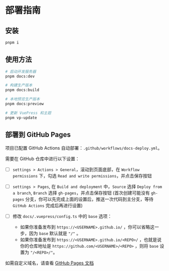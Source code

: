 # 部署指南

## 安装

```sh
pnpm i
```

## 使用方法

```sh
# 启动开发服务器
pnpm docs:dev

# 构建生产版本
pnpm docs:build

# 本地预览生产版本
pnpm docs:preview

# 更新 VuePress 和主题
pnpm vp-update
```

## 部署到 GitHub Pages

项目已配置 GitHub Actions 自动部署：`.github/workflows/docs-deploy.yml`。

需要在 GitHub 仓库中进行以下设置：

- [ ] `settings > Actions > General`，滚动到页面底部，在 `Workflow permissions` 下，勾选 `Read and write permissions`，并点击保存按钮

- [ ] `settings > Pages`, 在 `Build and deployment` 中，`Source` 选择 `Deploy from a branch`, `Branch` 选择 `gh-pages`，并点击保存按钮
  (首次创建可能没有 `gh-pages` 分支，你可以先完成上面的设置后，推送一次代码到主分支，等待 `GitHub Actions` 完成后再进行设置)

- [ ] 修改 `docs/.vuepress/config.ts` 中的 `base` 选项：
  - 如果你准备发布到 `https://<USERNAME>.github.io/` ，你可以省略这一步，因为 `base` 默认就是 `"/"` 。
  - 如果你准备发布到 `https://<USERNAME>.github.io/<REPO>/` ，也就是说你的仓库地址是 `https://github.com/<USERNAME>/<REPO>` ，则将 `base` 设置为 `"/<REPO>/"`。

如需自定义域名，请查看 [GitHub Pages 文档](https://docs.github.com/zh/pages/configuring-a-custom-domain-for-your-github-pages-site/about-custom-domains-and-github-pages)